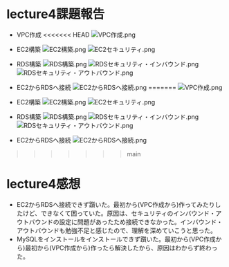 # lecture4課題報告

- VPC作成
<<<<<<< HEAD
![VPC作成.png](lecture4/VPC作成.png)

- EC2構築
![EC2構築.png](lecture4/EC2構築.png)
![EC2セキュリティ.png](lecture4/EC2セキュリティ.png)

- RDS構築
![RDS構築.png](lecture4/RDS構築.png)
![RDSセキュリティ・インバウンド.png](lecture4/RDSセキュリティ・インバウンド.png)
![RDSセキュリティ・アウトバウンド.png](lecture4/RDSセキュリティ・アウトバウンド.png)

- EC2からRDSへ接続
![EC2からRDSへ接続.png](lecture4/EC2からRDSへ接続.png)
=======
![VPC作成.png](lecture4.png/VPC作成.png)

- EC2構築
![EC2構築.png](lecture4.png/EC2構築.png)
![EC2セキュリティ.png](lecture4.png/EC2セキュリティ.png)

- RDS構築
![RDS構築.png](lecture4.png/RDS構築.png)
![RDSセキュリティ・インバウンド.png](lecture4.png/RDSセキュリティ・インバウンド.png)
![RDSセキュリティ・アウトバウンド.png](lecture4.png/RDSセキュリティ・アウトバウンド.png)

- EC2からRDSへ接続
![EC2からRDSへ接続.png](lecture4.png/EC2からRDSへ接続.png)
>>>>>>> main

# lecture4感想
- EC2からRDSへ接続できず躓いた。最初から(VPC作成から)作ってみたりしたけど、できなくて困っていた。原因は、セキュリティのインバウンド・アウトバウンドの設定に問題があったため接続できなかった。インバウンド・アウトバウンドも勉強不足と感じたので、理解を深めていこうと思った。
- MySQLをインストールをインストールできず躓いた。最初から(VPC作成から)最初から(VPC作成から)作ったら解決したから、原因はわからず終わった。
